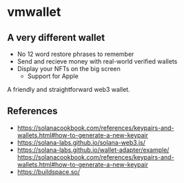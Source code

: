 # vmwallet

## A very different wallet

- No 12 word restore phrases to remember
- Send and recieve money with real-world verified wallets
- Display your NFTs on the big screen
  - Support for Apple

A friendly and straightforward web3 wallet.

## References

- https://solanacookbook.com/references/keypairs-and-wallets.html#how-to-generate-a-new-keypair
- https://solana-labs.github.io/solana-web3.js/
- https://solana-labs.github.io/wallet-adapter/example/
  https://solanacookbook.com/references/keypairs-and-wallets.html#how-to-generate-a-new-keypair
- https://buildspace.so/
